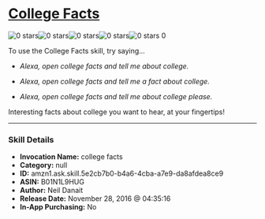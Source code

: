 # [College Facts](http://alexa.amazon.com/#skills/amzn1.ask.skill.5e2cb7b0-b4a6-4cba-a7e9-da8afdea8ce9)
![0 stars](../../images/ic_star_border_black_18dp_1x.png)![0 stars](../../images/ic_star_border_black_18dp_1x.png)![0 stars](../../images/ic_star_border_black_18dp_1x.png)![0 stars](../../images/ic_star_border_black_18dp_1x.png)![0 stars](../../images/ic_star_border_black_18dp_1x.png) 0

To use the College Facts skill, try saying...

* *Alexa, open college facts and tell me about college.*

* *Alexa, open college facts and tell me a fact about college.*

* *Alexa, open college facts and tell me about college please.*

Interesting facts about college you want to hear, at your fingertips!

***

### Skill Details

* **Invocation Name:** college facts
* **Category:** null
* **ID:** amzn1.ask.skill.5e2cb7b0-b4a6-4cba-a7e9-da8afdea8ce9
* **ASIN:** B01N1L9HUG
* **Author:** Neil Danait
* **Release Date:** November 28, 2016 @ 04:35:16
* **In-App Purchasing:** No
